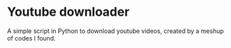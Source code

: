 # Youtube downloader
 A simple script in Python to download youtube videos, created by a meshup of codes I found. 
